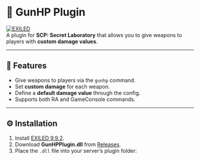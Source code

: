 # 🔫 GunHP Plugin

[![EXILED](https://img.shields.io/badge/EXILED-9.9.2-blue)](https://github.com/Exiled-Team/EXILED)  
A plugin for **SCP: Secret Laboratory** that allows you to give weapons to players with **custom damage values**.

---

## 📌 Features
- Give weapons to players via the `gunhp` command.
- Set **custom damage** for each weapon.
- Define a **default damage value** through the config.
- Supports both RA and GameConsole commands.

---

## ⚙️ Installation
1. Install [EXILED 9.9.2](https://github.com/ExMod-Team/EXILED/releases/tag/v9.9.2).
2. Download **GunHPPlugin.dll** from [Releases](./releases).
3. Place the `.dll` file into your server’s plugin folder:
